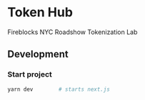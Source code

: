 # Token Hub

Fireblocks NYC Roadshow Tokenization Lab

## Development

### Start project

```bash
yarn dev        # starts next.js
```
